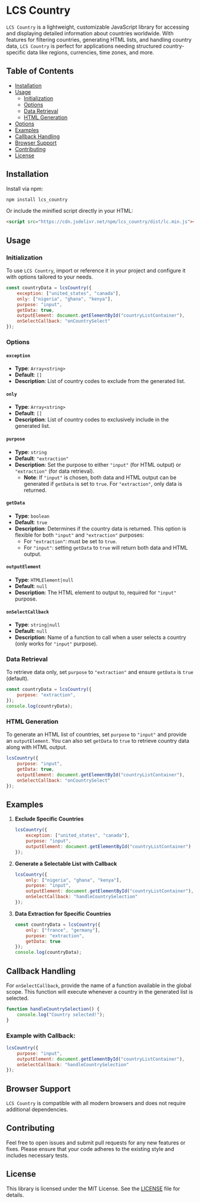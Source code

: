 # LCS Country

`LCS Country` is a lightweight, customizable JavaScript library for accessing and displaying detailed information about countries worldwide. With features for filtering countries, generating HTML lists, and handling country data, `LCS Country` is perfect for applications needing structured country-specific data like regions, currencies, time zones, and more.

## Table of Contents

- [Installation](#installation)
- [Usage](#usage)
  - [Initialization](#initialization)
  - [Options](#options)
  - [Data Retrieval](#data-retrieval)
  - [HTML Generation](#html-generation)
- [Options](#options)
- [Examples](#examples)
- [Callback Handling](#callback-handling)
- [Browser Support](#browser-support)
- [Contributing](#contributing)
- [License](#license)

## Installation

Install via npm:

```bash
npm install lcs_country
```

Or include the minified script directly in your HTML:

```html
<script src="https://cdn.jsdelivr.net/npm/lcs_country/dist/lc.min.js"></script>
```

## Usage

### Initialization

To use `LCS Country`, import or reference it in your project and configure it with options tailored to your needs.

```javascript
const countryData = lcsCountry({
    exception: ["united_states", "canada"],
    only: ["nigeria", "ghana", "kenya"],
    purpose: "input",
    getData: true,
    outputElement: document.getElementById("countryListContainer"),
    onSelectCallback: "onCountrySelect"
});
```

### Options

#### `exception`
- **Type**: `Array<string>`
- **Default**: `[]`
- **Description**: List of country codes to exclude from the generated list.

#### `only`
- **Type**: `Array<string>`
- **Default**: `[]`
- **Description**: List of country codes to exclusively include in the generated list.

#### `purpose`
- **Type**: `string`
- **Default**: `"extraction"`
- **Description**: Set the purpose to either `"input"` (for HTML output) or `"extraction"` (for data retrieval). 
  - **Note**: If `"input"` is chosen, both data and HTML output can be generated if `getData` is set to `true`. For `"extraction"`, only data is returned.

#### `getData`
- **Type**: `boolean`
- **Default**: `true`
- **Description**: Determines if the country data is returned. This option is flexible for both `"input"` and `"extraction"` purposes:
  - For `"extraction"`: must be set to `true`.
  - For `"input"`: setting `getData` to `true` will return both data and HTML output.

#### `outputElement`
- **Type**: `HTMLElement|null`
- **Default**: `null`
- **Description**: The HTML element to output to, required for `"input"` purpose.

#### `onSelectCallback`
- **Type**: `string|null`
- **Default**: `null`
- **Description**: Name of a function to call when a user selects a country (only works for `"input"` purpose).

### Data Retrieval

To retrieve data only, set `purpose` to `"extraction"` and ensure `getData` is `true` (default).

```javascript
const countryData = lcsCountry({
    purpose: "extraction",
});
console.log(countryData);
```

### HTML Generation

To generate an HTML list of countries, set `purpose` to `"input"` and provide an `outputElement`. You can also set `getData` to `true` to retrieve country data along with HTML output.

```javascript
lcsCountry({
    purpose: "input",
    getData: true,
    outputElement: document.getElementById("countryListContainer"),
    onSelectCallback: "onCountrySelect"
});
```

## Examples

1. **Exclude Specific Countries**
   ```javascript
   lcsCountry({
       exception: ["united_states", "canada"],
       purpose: "input",
       outputElement: document.getElementById("countryListContainer")
   });
   ```

2. **Generate a Selectable List with Callback**
   ```javascript
   lcsCountry({
       only: ["nigeria", "ghana", "kenya"],
       purpose: "input",
       outputElement: document.getElementById("countryListContainer"),
       onSelectCallback: "handleCountrySelection"
   });
   ```

3. **Data Extraction for Specific Countries**
   ```javascript
   const countryData = lcsCountry({
       only: ["france", "germany"],
       purpose: "extraction",
       getData: true
   });
   console.log(countryData);
   ```

## Callback Handling

For `onSelectCallback`, provide the name of a function available in the global scope. This function will execute whenever a country in the generated list is selected.

```javascript
function handleCountrySelection() {
    console.log("Country selected!");
}
```

### Example with Callback:

```javascript
lcsCountry({
    purpose: "input",
    outputElement: document.getElementById("countryListContainer"),
    onSelectCallback: "handleCountrySelection"
});
```

## Browser Support

`LCS Country` is compatible with all modern browsers and does not require additional dependencies.

## Contributing

Feel free to open issues and submit pull requests for any new features or fixes. Please ensure that your code adheres to the existing style and includes necessary tests.

## License

This library is licensed under the MIT License. See the [LICENSE](LICENSE) file for details.